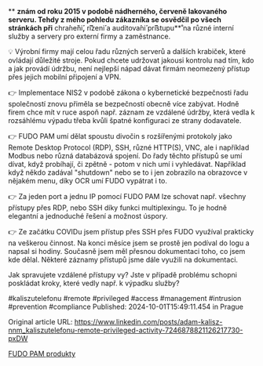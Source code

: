**  **znám od roku 2015 v podobě nádherného, červeně lakovaného serveru. Tehdy z mého pohledu zákazníka se osvědčil po všech stránkách při** chra**́**ne**̌**ni**́,** r**̌**i**́**zeni**́** a auditova**́**ni**́** pr**̌**i**́**stupu**̊ na různé interní služby a servery pro externí firmy a zaměstnance.


💡 Výrobní firmy mají celou řadu různých serverů a dalších krabiček, které ovládají důležité stroje. Pokud chcete udržovat jakousi kontrolu nad tím, kdo a jak provádí údržbu, není nejlepší nápad dávat firmám neomezený přístup přes jejich mobilní připojení a VPN.


👉 Implementace NIS2 v podobě zákona o kybernetické bezpečnosti řadu společností znovu přiměla se bezpečností obecně více zabývat. Hodně firem chce mít v ruce aspoň např. záznam ze vzdálené údržby, která vedla k rozsáhlému výpadu třeba kvůli špatné konfiguraci ze strany dodavatele.


👉 FUDO PAM umí dělat spoustu divočin s rozšířenými protokoly jako Remote Desktop Protocol (RDP), SSH, různé HTTP(S), VNC, ale i například Modbus nebo různá databázová spojení. Do řady těchto přístupů se umí dívat, když probíhají, či zpětně - potom v nich umí i vyhledávat. Například když někdo zadával "shutdown" nebo se to i jen zobrazilo na obrazovce v nějakém menu, díky OCR umí FUDO vypátrat i to.


👉 Za jeden port a jednu IP pomocí FUDO PAM lze schovat např. všechny přístupy přes RDP, nebo SSH díky funkci multiplexingu. To je hodně elegantní a jednoduché řešení a možnost úspory.


👉 Ze začátku COVIDu jsem přístup přes SSH přes FUDO využíval prakticky na veškerou činnost. Na konci měsíce jsem se prostě jen podíval do logu a napsal si hodiny. Současně jsem měl přesnou dokumentaci toho, co jsem kde dělal. Některé záznamy přístupů jsme dále využili na dokumentaci.


Jak spravujete vzdálené přístupy vy? Jste v případě problému schopni poskládat kroky, které vedly např. k výpadku služby?


#kaliszutelefonu #remote #privileged #access #management #intrusion #prevention #compliance
Published: 2024-10-01T15:49:11.454 in Prague

Original article URL: https://www.linkedin.com/posts/adam-kalisz-nnm_kaliszutelefonu-remote-privileged-activity-7246878821126217730-pxDW

[FUDO PAM produkty](./media/fudo-products.png)